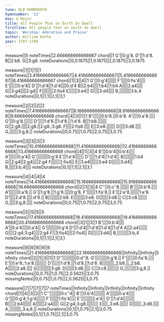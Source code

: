 ```yaml
---
tune: OLD HUNDREDTH
hymnnumber: '13'
key: G Major
title: All People That on Earth Do Dwell
firstline: All people that on earth do dwell
topic: 'Worship: Adoration and Praise'
author: William Kethe
year: 1707-1788
---
```

measure||0
noteTimes||2.666666666666667
chord||1
G'||0:g'8.
D'||1:d'8.
B||2:b8.
G||3:g8.
noteDurations||0,0.1875||1,0.1875||2,0.1875||3,0.1875

measure||1||1||1||1
noteTimes||3.416666666666667||4.416666666666667||5.416666666666667||6.416666666666667
chord||1||3||4||1
G'||0:g'4||||||
F'||||0:fis'4||||
E'||||||0:e'4||
D'||1:d'4||1:d'4||||0:d'4
B||2:b4||||1:b4||1:b4
A||||2:a4||||
G||3:g4||||2:g4||
F||||||||2:fis4
E||||||3:e4||
D||||3:d4||||
B,||||||||3:b,4
noteDurations||0,1||1,1||2,1||3,1

measure||2||2||2||2
noteTimes||7.416666666666667||8.166666666666668||8.916666666666668||9.666666666666668
chord||4||3||1||1
B'||||||0:b'8.||0:b'8.
A'||||0:a'8.||||
G'||0:g'8.||||||
D'||||1:d'8.||1:d'8.||1:d'8.
B||1:b8.||||||
G||2:g8.||||2:g8.||2:g8.;3:g8.
F||||2:fis8.||||
E||3:e8.||||||
D||||3:d8.||||
G,||||||3:g,8.||
noteDurations||0,0.75||1,0.75||2,0.75||3,0.75

measure||3||3||3||3
noteTimes||10.416666666666668||11.416666666666668||12.416666666666668||13.416666666666668
chord||4||1||3||4
B'||0:b'4||0:b'4||||
A'||||||0:a'4||
G'||||||||0:g'4
E'||1:e'4||||||
D'||||1:d'4||1:d'4||
B||||||||1:b4
G||2:g4||2:g4||||2:g4
F||||||2:fis4||
E||3:e4||||||3:e4
D||||||3:d4||
B,||||3:b,4||||
noteDurations||0,1||1,1||2,1||3,1

measure||4||4||4||4
noteTimes||14.416666666666668||15.166666666666668||15.916666666666668||16.666666666666668
chord||2||1||3||4
C''||0:c''8.||||||
B'||||0:b'8.||||
A'||||||0:a'8.||
G'||1:g'8.||1:g'8.||||0:g'8.
F'||||||1:fis'8.||
E'||2:e'8.||||||1:e'8.
D'||||2:d'8.||2:d'8.||
B||||||||2:b8.
E||||||||3:e8.
D||||||3:d8.||
C||3:c8.||||||
G,||||3:g,8.||||
noteDurations||0,0.75||1,0.75||2,0.75||3,0.75

measure||5||5||5||5
noteTimes||17.416666666666668||18.416666666666668||19.416666666666668||20.416666666666668
chord||3||1||3||1
B'||||0:b'4||||
A'||0:a'4||||0:a'4||
G'||||||||0:g'4
D'||1:d'4||1:d'4||1:d'4||1:d'4
A||2:a4||||||
G||||2:g4;3:g4||||2:g4
F||3:fis4||||2:fis4||
D||||||3:d4||
B,||||||||3:b,4
noteDurations||0,1||1,1||2,1||3,1

measure||6||6||6||6||6
noteTimes||21.416666666666668||22.166666666666668||Infinity||Infinity||Infinity
chord||2||1||3||1||1
D''||||||||||0:d''8.
G'||||||||0:g'8.||
F'||||||0:fis'8.||||
E'||0:e'8.;1:e'8.||||||||
D'||||||1:d'8.||1:d'8.||1:d'8.
B||||||||_2:b8.||_2:b8.
A||||||2:a8.||||
G||||||||||3:g8.
D||||||3:d8.||||
C||3:c8.||||||||
G,||||||||3:g,8.||
noteDurations||0,0.75||1,0.75||2,0.5625||3,0.75
missingNotes||0,0.75||1,0.75||2,0.5625||3,0.75

measure||7||7||7||7||7
noteTimes||Infinity||Infinity||Infinity||Infinity||Infinity
chord||1||4||3||2||1
C''||||||||0:c''4||
B'||0:b'4||||||||
A'||||||0:a'4||||
G'||||0:g'4;1:g'4||||||
F'||||||1:fis'4||||
E'||||||||2:e'4||
D'||1:d'4||||||||
B||||2:b4||||||
A||||||2:a4||||
G||2:g4;3:g8.||||||||
E||||_3:e8.||||||
D||||||_3:d8.||||
A,||||||||_3:a,8.||
noteDurations||0,1||1,0.75||2,1||3,0.75
missingNotes||0,1||1,0.75||2,1||3,0.75

